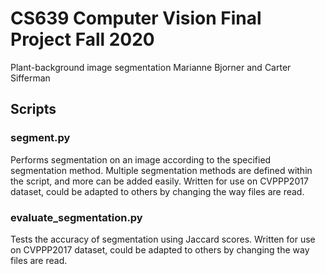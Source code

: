 # CS639 Computer Vision Final Project Fall 2020
Plant-background image segmentation
Marianne Bjorner and Carter Sifferman

## Scripts
### segment.py
Performs segmentation on an image according to the specified segmentation method. Multiple segmentation methods are defined within the script, and more can be added easily. Written for use on CVPPP2017 dataset, could be adapted to others by changing the way files are read.

### evaluate_segmentation.py
Tests the accuracy of segmentation using Jaccard scores. Written for use on CVPPP2017 dataset, could be adapted to others by changing the way files are read.